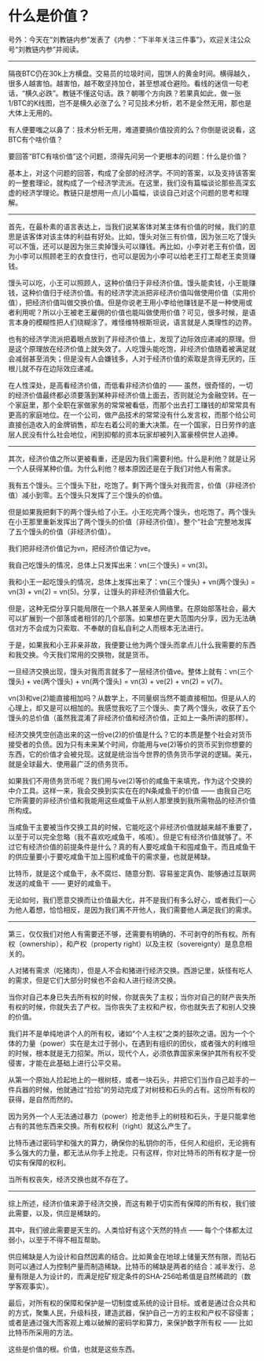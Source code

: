 # 什么是价值？

号外：今天在“刘教链内参”发表了《内参：“下半年关注三件事”》，欢迎关注公众号“刘教链内参”并阅读。

---

隔夜BTC仍在30k上方横盘。交易员的垃圾时间，囤饼人的黄金时间。横得越久，很多人越害怕。越害怕，越不敢坚持加仓，甚至想减仓避险。看线的迷信一句老话，“横久必跌”。教链不懂这句话。跌？朝哪个方向跌？若果真如此，做一张1/BTC的K线图，岂不是横久必涨了么？可见技术分析，若不是全然无用，那也是大体上无用的。

有人便要嗤之以鼻了：技术分析无用，难道要搞价值投资的么？你倒是说说看，这BTC有个啥价值？

要回答“BTC有啥价值”这个问题，须得先问另一个更根本的问题：什么是价值？

基本上，对这个问题的回答，构成了全部的经济学。不同的答案，以及支持该答案的一整套理论，就构成了一个经济学流派。在这里，我们没有篇幅谈论那些高深玄虚的经济学理论。教链只是想用一点儿小篇幅，谈谈自己对这个问题的思考和理解。

---

首先，在最朴素的语言表达上，当我们说某客体对某主体有价值的时候，我们的意思是该客体对该主体的利益有好处。比如，馒头对张三有价值，因为张三吃了馒头可以不饿，还可以是因为张三卖掉馒头可以赚钱。再比如，小李对老王有价值，因为小李可以照顾老王的衣食住行，也可以是因为小李可以给老王打工帮老王卖货赚钱。

馒头可以吃，小王可以照顾人，这种价值归于非经济价值。馒头能卖钱，小王能赚钱，这种价值归于经济价值。有的经济学流派把非经济价值叫做使用价值（实用价值），把经济价值叫做交换价值。但是你说老王用小李给他赚钱是不是一种使用或者利用呢？所以小王被老王雇佣的价值也能叫做使用价值？可见，很多时候，是语言本身的模糊性把人们绕糊涂了。难怪维特根斯坦说，语言就是人类理性的边界。

也有的经济学流派把着眼点放到了非经济价值上，发现了边际效应递减的原理。但是这个原理放在经济价值上就失效了。人吃馒头能吃饱，非经济价值随着被满足就会减弱甚至消失；但是没有人会嫌钱多，人对于经济价值的索取是贪得无厌的，压根儿就不存在边际效应递减。

在人性深处，是高看经济价值，而低看非经济价值的 —— 虽然，很奇怪的，一切的经济价值最终都必须要落到某种非经济价值上面去，否则就沦为金融空转。在一个家庭里，那个全职在家做家务的常常被看低，而那个出去打工赚钱的却常常具有更高的家庭地位。在一个公司，做产品技术的常常没有什么发言权，而那个给公司直接创造收入的金牌销售，却左右着公司的重大决策。在一个国家，日日劳作的底层人民没有什么社会地位，闲到抑郁的资本玩家却被列入富豪榜供世人追捧。

---

其次，经济价值之所以更被看重，还是因为我们需要利他。什么是利他？就是让另一个人获得某种价值。为什么利他？根本原因还是在于我们对他人有需求。

我有五个馒头。三个馒头下肚，吃饱了。剩下两个馒头对我而言，价值（非经济价值）减小到零。五个馒头只发挥了三个馒头的价值。

但是如果我把剩下的两个馒头给了小王。小王吃完两个馒头，也吃饱了。两个馒头在小王那里重新发挥出了两个馒头的价值（非经济价值）。整个“社会”完整地发挥了五个馒头的价值（非经济价值）。

我们把非经济价值记为vn，把经济价值记为ve。

我自己吃馒头的情况，总体上只发挥出来：vn(三个馒头) = vn(3)。

我和小王一起吃馒头的情况，总体上发挥出来了：vn(三个馒头) + vn(两个馒头) = vn(3) + vn(2) = vn(5)。分享，让馒头的非经济价值最大化。

但是，这种无偿分享只能局限在一个熟人甚至亲人网络里。在原始部落社会，最大可以扩展到一个部落或者相邻的几个部落。如果想在更大范围内分享，因为无法确信对方不会成为只索取、不奉献的自私自利之人而根本无法进行。

于是，如果我和小王非亲非故，我便要让他为两个馒头而拿点儿什么我需要的东西和我交换。今天我们常用的交换物，就是货币。

一旦经济交换出现，馒头对我而言就多了一层经济价值ve。整体上就有：vn(三个馒头) + ve(两个馒头) + vn(两个馒头) = vn(3) + ve(2) + vn(2) = v(7)。

vn(3)和ve(2)能直接相加吗？从数学上，不同量纲当然不能直接相加。但是从人的心理上，却又是可以相加的。我感觉我吃了三个馒头、卖了两个馒头，收获了五个馒头的总价值（虽然我混淆了非经济价值和经济价值，正如上一条所讲的那样）。

经济交换凭空创造出来的这一份ve(2)的价值是什么？它的本质是整个社会对货币接受者的负债。因为只有未来某个时间，你能用与ve(2)等价的货币买到你想要的东西，它的价值才会被兑现。这就是统治当今世界的债务货币学说的逻辑。美元，就是全球最大、使用最广泛的债务货币。

如果我们不用债务货币呢？我们用与ve(2)等价的咸鱼干来填充，作为这个交换的中介工具。这样一来，我会交换到实实在在的N条咸鱼干的价值 —— 由我自己吃它所需要的非经济价值和我能用这些咸鱼干从别人那里换到我所需物品的经济价值所构成。

当咸鱼干主要被当作交换工具的时候，它能吃这个非经济价值就越来越不重要了，以至于可以完全忽略（我不喜欢吃咸鱼干，咳咳）。但是它有经济价值就够了。不过它有经济价值的前提条件是什么？真的有人要吃咸鱼干和囤咸鱼干。而且咸鱼干的供应量要小于要吃咸鱼干加上囤积咸鱼干的需求量，也就是稀缺。

比特币，就是这个咸鱼干，永不腐烂、随意分割、容易鉴定真伪、能够通过互联网发送的咸鱼干 —— 更好的咸鱼干。

无论如何，我们愿意交换而让价值最大化，并不是我们有多么好心，或者我们一心为他人着想，恰恰相反，是因为我们离不开他人，我们需要他人满足我们的需求。

---

第三，仅仅我们对他人有需要还不够，还需要有明确的、不可剥夺的所有权。所有权（ownership），和产权（property right）以及主权（sovereignty）是息息相关的。

人对猪有需求（吃猪肉），但是人不会和猪进行经济交换。西游记里，妖怪有吃人的需求，但是它们大部分时候也不会和人进行经济交换。

当你对自己本身已失去所有权的时候，你就丧失了主权；当你对自己的财产丧失所有权的时候，你就失去了产权。当你丧失了主权和产权，你也就失去了和别人交换的价值。

我们并不是单纯地讲个人的所有权，诸如“个人主权”之类的鼓吹之语。因为一个个体的力量（power）实在是太过于弱小，在遇到有组织的团伙，或者强大的利维坦的时候，根本就是无力招架。所以，现代个人，必须依靠国家来保护其所有权不受侵害，才能在此基础上进行公平交易。

从第一个原始人捡起地上的一根树枝，或者一块石头，并把它们当作自己趁手的一件兵器的时候，他就通过“捡拾”的劳动完成了对树枝和石头的占有。这份所有权的获得，是自然而然的。

因为另外一个人无法通过暴力（power）抢走他手上的树枝和石头，于是只能拿他占有的其他东西来交换。所有权权利（right）就这么产生了。

比特币通过密码学和强大的算力，确保你的私钥你的币，任何人和组织，无论拥有多么强大的力量，都无法从你手上抢走。只有这样，你对比特币的所有权才是一份切实有保障的权利。

当所有权丧失，经济交换也就不存在了。

---

综上所述，经济价值来源于经济交换，而这有赖于切实而有保障的所有权，我们彼此需要，以及，供应是稀缺的。

其中，我们彼此需要是天生的。人类恰好有这个天然的特点 —— 每个个体都太过弱小，以至于不得不相互帮助。

供应稀缺是人为设计和自然因素的结合。比如黄金在地球上储量天然有限，而钻石则可以通过人为控制产量而制造稀缺。比特币的稀缺是两者的结合：减半发行、总量有限是人为设计的，而满足挖矿规定条件的SHA-256哈希值是自然稀疏的（数学客观事实）。

最后，对所有权的保障和保护是一切制度或系统的设计目标。或者是通过合众共和的方式，聚集人民，升级科技，建造武器，保护自己一方的主权和产权不容侵害；或者是通过强大而客观上难以破解的密码学和算力，来保护数字所有权 —— 比如比特币所采用的方法。

这些是价值的根。价值，也就是这些东西。

